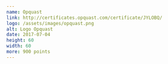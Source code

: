```yaml
---
name: Opquast
link: http://certificates.opquast.com/certificate/JYLOBQ/
logo: /assets/images/opquast.png
alt: Logo Opquast
date: 2017-07-04
height: 60
width: 60
more: 900 points
---
```


